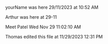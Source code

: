 yourName was here 29/11/2023 at 10:52 AM

Arthur was here at 29-11

Meet Patel Wed Nov 29 11:02:10 AM

Thomas edited this file at 11/29/2023 12:31 PM

